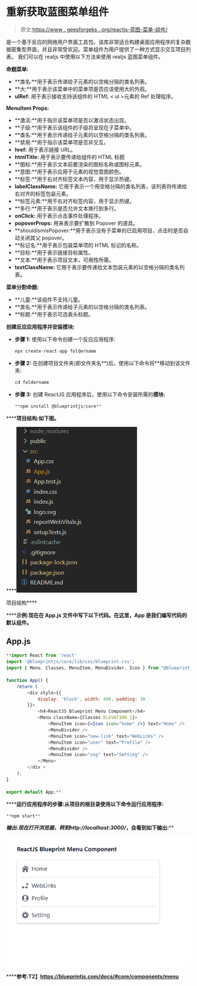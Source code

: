 # 重新获取蓝图菜单组件

> 原文:[https://www . geesforgeks . org/reactjs-蓝图-菜单-组件/](https://www.geeksforgeeks.org/reactjs-blueprint-menu-component/)

是一个基于反应的网络用户界面工具包。该库非常适合构建桌面应用程序的复杂数据密集型界面，并且非常受欢迎。菜单组件为用户提供了一种方式显示交互项目列表。  我们可以在 reatjs 中使用以下方法来使用 reatjs 蓝图菜单组件。

**命题菜单:**

*   **类名:**用于表示传递给子元素的以空格分隔的类名列表。
*   **大:**用于表示该菜单中的菜单项是否应该使用大的外观。
*   **ulRef:** 用于表示接收支持该组件的 HTML < ul >元素的 Ref 处理程序。

**MenuItem Props:**

*   **激活:**用于指示该菜单项是否以激活状态出现。
*   **子级:**用于表示该组件的子级将呈现在子菜单中。
*   **类名:**用于表示传递给子元素的以空格分隔的类名列表。
*   **禁用:**用于指示该菜单项是否非交互。
*   **href:** 用于表示链接 URL。
*   **htmlTitle:** 用于表示要传递给组件的 HTML 标题
*   **图标:**用于表示文本前要渲染的图标名称或图标元素。
*   **意图:**用于表示应用于元素的视觉意图颜色。
*   **标签:**用于右对齐标签文本内容，用于显示热键。
*   **labelClassName:** 它用于表示一个用空格分隔的类名列表，该列表将传递给右对齐的标签包装元素。
*   **标签元素:**用于右对齐标签内容，用于显示热键。
*   **多行:**用于表示是否允许文本换行到多行。
*   **onClick:** 用于表示点击事件处理程序。
*   **popoverProps:** 用来表示要扩散到 Popover 的道具。
*   **shouldismisPopover:**用于表示没有子菜单的已启用项目，点击时是否自动关闭其父 popover。
*   **标记名:**用于表示包装菜单项的 HTML 标记的名称。
*   **目标:**用于表示链接目标属性。
*   **文本:**用于表示项目文本，可用性所需。
*   **textClassName:** 它用于表示要传递给文本包装元素的以空格分隔的类名列表。

**菜单分割命题:**

*   **儿童:**该组件不支持儿童。
*   **类名:**用于表示传递给子元素的以空格分隔的类名列表。
*   **标题:**用于表示可选表头标题。

**创建反应应用程序并安装模块:**

*   **步骤 1:** 使用以下命令创建一个反应应用程序:

    ```jsx
    npx create-react-app foldername
    ```

*   **步骤 2:** 在创建项目文件夹(即文件夹名**)后，使用以下命令将**移动到该文件夹:

    ```jsx
    cd foldername
    ```

*   **步骤 3:** 创建 ReactJS 应用程序后，使用以下命令安装所需的****模块:****

    ```jsx
    **npm install @blueprintjs/core**
    ```

******项目结构:**如下图。****

****![](img/f04ae0d8b722a9fff0bd9bd138b29c23.png)

项目结构**** 

******示例:**现在在 **App.js** 文件中写下以下代码。在这里，App 是我们编写代码的默认组件。****

## ****App.js****

```jsx
**import React from 'react'
import '@blueprintjs/core/lib/css/blueprint.css';
import { Menu, Classes, MenuItem, MenuDivider, Icon } from "@blueprintjs/core";

function App() {
    return (
        <div style={{
            display: 'block', width: 400, padding: 30
        }}>
            <h4>ReactJS Blueprint Menu Component</h4>
            <Menu className={Classes.ELEVATION_1}>
                <MenuItem icon={<Icon icon="home" />} text="Home" />
                <MenuDivider />
                <MenuItem icon="new-link" text="WebLinks" />
                <MenuItem icon="user" text="Profile" />
                <MenuDivider />
                <MenuItem icon="cog" text="Setting" />
            </Menu>
        </div >
    );
}

export default App;**
```

******运行应用程序的步骤:**从项目的根目录使用以下命令运行应用程序:****

```jsx
**npm start**
```

******输出:**现在打开浏览器，转到***http://localhost:3000/***，会看到如下输出:****

****![](img/81579ab7373947fabfe36c5e6eb640bf.png)****

******参考:**T2】https://blueprintjs.com/docs/#core/components/menu****